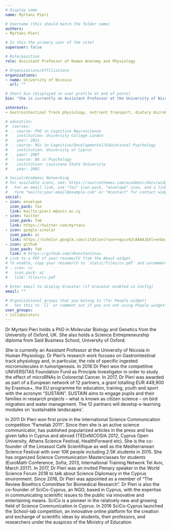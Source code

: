 ```yaml
---
# Display name
name: Myrtani Pieri

# Username (this should match the folder name)
authors:
- Myrtani-Pieri

# Is this the primary user of the site?
superuser: false

# Role/position
role: Assistant Professor of Human Anatomy and Physiology

# Organizations/Affiliations
organizations:
- name: University of Nicosia
  url: ""

# Short bio (displayed in user profile at end of posts)
bio: "She is currently an Assistant Professor at the University of Nicosia in Human Physiology. Dr Pieri’s research work focuses on Gastrointestinal track physiology and, in particular, the role of specific ingested micromolecules in tumorigenesis."

interests:
- Gastrointestinal Track physiology, nutrient transport, dietary microRNAs, Colorectal cancer

# education:
#  courses:
#  - course: PhD in Cognitive Neuroscience
#    institution: University College London
#    year: 2011
#  - course: MSc in Cognitive/Developmental/Educational Psychology
#    institution: University of Cyprus
#    year: 2007
#  - course: BA in Psychology
#    institution: Louisiana State University
#    year: 2002

# Social/Academic Networking
# For available icons, see: https://sourcethemes.com/academic/docs/widgets/#icons
#   For an email link, use "fas" icon pack, "envelope" icon, and a link in the
#   form "mailto:your-email@example.com" or "#contact" for contact widget.
social:
- icon: envelope
  icon_pack: fas
  link: mailto:pieri.m@unic.ac.cy
- icon: twitter
  icon_pack: fab
  link: https://twitter.com/myrtani 
- icon: google-scholar
  icon_pack: ai
  link: https://scholar.google.com/citations?user=qycv42cAAAAJ&hl=en&oi=ao
- icon: github
  icon_pack: fab
  link: # https://github.com/nkonstantinou
# Link to a PDF of your resume/CV from the About widget.
# To enable, copy your resume/CV to `static/files/cv.pdf` and uncomment the lines below.  
# - icon: cv
#   icon_pack: ai
#   link: files/cv.pdf

# Enter email to display Gravatar (if Gravatar enabled in Config)
email: ""
  
# Organizational groups that you belong to (for People widget)
#   Set this to `[]` or comment out if you are not using People widget.  
user_groups:
- Collaborators
---
```


Dr Myrtani Pieri holds a PhD in Molecular Biology and Genetics from the University of Oxford, UK. She also holds a Science Entrepreneurship diploma from Said Business School, University of Oxford.

She is currently an Assistant Professor at the University of Nicosia in Human Physiology. Dr Pieri’s research work focuses on Gastrointestinal track physiology and, in particular, the role of specific ingested micromolecules in tumorigenesis. In 2016 Dr Pieri won the competitive UNIVERSITAS Foundation Fund as Principle Investigator in order to study the effect of microRNAs in Colorectal Cancer. In 2017, Dr Pieri was awarded as part of a European network of 12 partners, a grant totalling EUR 449,900 by Erasmus+, the EU programme for education, training, youth and sport with the acronym “SUSTAIN”. SUSTAIN aims to engage pupils and their families in research projects – what is known as citizen science – on bird migration and water management. The 12 partners will develop e-learning modules on ‘sustainable landscapes’.

In 2011 Dr Pieri won first prize in the international Science Communication competition “Famelab 2011”. Since then she is an active science communicator, has published popularized articles in the press and has given talks in Cyprus and abroad (TEDxNICOSIA 2012, Cyprus Open University, Athens Science Festival, HealthForward etc). She is the co-founder of the Limassol Café Scientifique as well as the Mediterranean Science Festival with over 10K people including 2.5K students in 2015. She has organized Science Communication Masterclasses for students (EuroMath Conference, Sofia, 2013, International Training Network Tel Aviv, March 2017).  In 2017, Dr Pieri was an invited Plenary speaker in the World Science Forum 2018 to talk about Science Diplomacy in the Cyprus environment. Since 2016, Dr Pieri was appointed as a member of “The Review Bioethics Committee for Biomedical Research”. Dr Pieri is also the co-founder of SciCo-Cyprus, an NGO, based in Cyprus, with the expertise in communicating scientific issues to the public via innovative and entertaining means.  SciCo is a pioneer in the relatively new and growing field of Science Communication in Cyprus. In 2016 SciCo-Cyprus launched the School-lab competition, an innovative online platform for the creation and exchange of scientific ideas by students, their professors, and researchers under the auspices of the Ministry of Education
